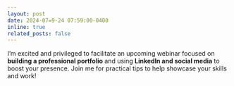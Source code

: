 ```yaml
---
layout: post
date: 2024-07=9-24 07:59:00-0400
inline: true
related_posts: false
---
```


I’m excited and privileged to facilitate an upcoming webinar focused on **building a professional portfolio** and using **LinkedIn and social media** to boost your presence. Join me for practical tips to help showcase your skills and work!
